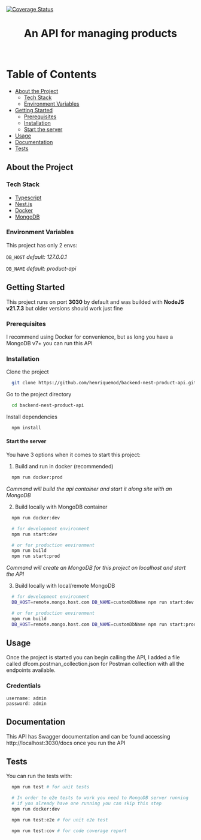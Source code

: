 [![Coverage Status](https://coveralls.io/repos/github/henriquemod/backend-nest-product-api/badge.svg)](https://coveralls.io/github/henriquemod/backend-nest-product-api)

<div align="center">
  <h1>An API for managing products</h1>
</div>

<br />

<!-- Table of Contents -->

# Table of Contents

- [About the Project](#about-the-project)
  - [Tech Stack](#tech-stack)
  - [Environment Variables](#environment-variables)
- [Getting Started](#getting-started)
  - [Prerequisites](#prerequisites)
  - [Installation](#installation)
  - [Start the server](#start-the-server)
- [Usage](#usage)
- [Documentation](#documentation)
- [Tests](#tests)

<!-- About the Project -->

## About the Project

<!-- TechStack -->

### Tech Stack

  <ul>
    <li><a href="https://www.typescriptlang.org/">Typescript</a></li>
    <li><a href="https://nestjs.com/">Nest.js</a></li>
    <li><a href="https://www.docker.com/">Docker</a></li>
    <li><a href="https://www.mongodb.com/">MongoDB</a></li>
  </ul>

<!-- Env Variables -->

### Environment Variables

This project has only 2 envs:

`DB_HOST` _default: 127.0.0.1_

`DB_NAME` _default: product-api_

<!-- Getting Started -->

## Getting Started

This project runs on port **3030** by default and was builded with **NodeJS v21.7.3** but older versions should work just fine

<!-- Prerequisites -->

### Prerequisites

I recommend using Docker for convenience, but as long you have a MongoDB v7+ you can run this API

<!-- Installation -->

### Installation

Clone the project

```bash
  git clone https://github.com/henriquemod/backend-nest-product-api.git
```

Go to the project directory

```bash
  cd backend-nest-product-api
```

Install dependencies

```bash
  npm install
```

#### Start the server

You have 3 options when it comes to start this project:

1. Build and run in docker (recommended)

```bash
  npm run docker:prod
```

_Command will build the api container and start it along site with an MongoDB_

2. Build locally with MongoDB container

```bash
  npm run docker:dev

  # for development environment
  npm run start:dev

  # or for production environment
  npm run build
  npm run start:prod
```

_Command will create an MongoDB for this project on localhost and start the API_

3. Build locally with local/remote MongoDB

```bash
  # for development environment
  DB_HOST=remote.mongo.host.com DB_NAME=customDbName npm run start:dev

  # or for production environment
  npm run build
  DB_HOST=remote.mongo.host.com DB_NAME=customDbName npm run start:prod
```

<!-- Usage -->

## Usage

Once the project is started you can begin calling the API, I added a file called dfcom.postman_collection.json for Postman collection with all the endpoints available.

### Credentials

```
username: admin
password: admin
```

<!-- Documentation -->

## Documentation

This API has Swagger documentation and can be found accessing http://localhost:3030/docs once you run the API

<!-- Tests -->

## Tests

You can run the tests with:

```bash
  npm run test # for unit tests
```

```bash
  # In order to e2e tests to work you need to MongoDB server running
  # if you already have one running you can skip this step
  npm run docker:dev

  npm run test:e2e # for unit e2e test
```

```bash
  npm run test:cov # for code coverage report
```
